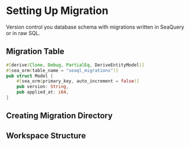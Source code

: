 # Setting Up Migration

Version control you database schema with migrations written in SeaQuery or in raw SQL.

## Migration Table

```rust
#[derive(Clone, Debug, PartialEq, DeriveEntityModel)]
#[sea_orm(table_name = "seaql_migrations")]
pub struct Model {
    #[sea_orm(primary_key, auto_increment = false)]
    pub version: String,
    pub applied_at: i64,
}
```

## Creating Migration Directory



## Workspace Structure


